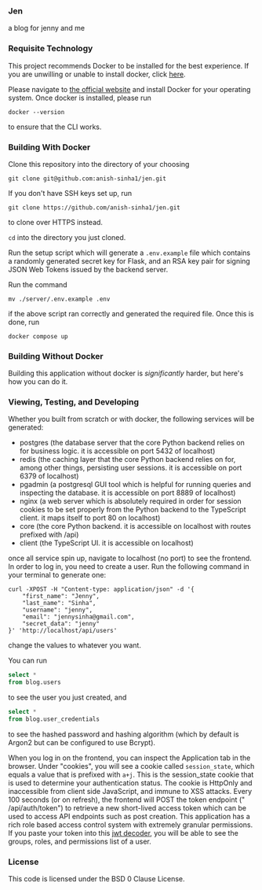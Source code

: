 ### Jen

a blog for jenny and me

### Requisite Technology

This project recommends Docker to be installed for the best experience. If you are unwilling or unable to install
docker, click [here](#building-without-docker).

Please navigate
to [the official website](https://docs.docker.com/get-docker/) and install Docker for your operating system. Once docker
is installed, please run

`docker --version`

to ensure that the CLI works.

### Building With Docker

Clone this repository into the directory of your choosing

`git clone git@github.com:anish-sinha1/jen.git`

If you don't have SSH keys set up, run

`git clone https://github.com/anish-sinha1/jen.git`

to clone over HTTPS instead.

`cd` into the directory you just cloned.

Run the setup script which will generate a `.env.example` file which contains a randomly generated secret key for Flask,
and an RSA key pair for signing JSON Web Tokens issued by the backend server.

Run the command

`mv ./server/.env.example .env`

if the above script ran correctly and generated the required file. Once this is done, run

`docker compose up`

### Building Without Docker

Building this application without docker is _significantly_ harder, but here's how you can do it.

### Viewing, Testing, and Developing

Whether you built from scratch or with docker, the following services will be generated:

- postgres (the database server that the core Python backend relies on for business logic. it is accessible on port 5432
  of localhost)
- redis (the caching layer that the core Python backend relies on for, among other things, persisting user sessions. it
  is accessible on port 6379 of localhost)
- pgadmin (a postgresql GUI tool which is helpful for running queries and inspecting the database. it is accessible on
  port 8889 of localhost)
- nginx (a web server which is absolutely required in order for session cookies to be set properly from the Python
  backend to the TypeScript client. it maps itself to port 80 on localhost)
- core (the core Python backend. it is accessible on localhost with routes prefixed with /api)
- client (the TypeScript UI. it is accessible on localhost)

once all service spin up, navigate to localhost (no port) to see the frontend. In order to log in, you need to create a
user. Run the following command in your terminal to generate one:

```curl
curl -XPOST -H "Content-type: application/json" -d '{
    "first_name": "Jenny",
    "last_name": "Sinha",
    "username": "jenny",
    "email": "jennysinha@gmail.com",
    "secret_data": "jenny"
}' 'http://localhost/api/users'
```

change the values to whatever you want.

You can run

```sql
select *
from blog.users
```

to see the user you just created, and

```sql
select *
from blog.user_credentials 
```

to see the hashed password and hashing algorithm (which by default is Argon2 but can be configured to use Bcrypt).

When you log in on the frontend, you can inspect the Application tab in the browser. Under "cookies", you will see a
cookie called `session_state`, which equals a value that is prefixed with `a+j`. This is the session_state cookie that
is used to determine your authentication status. The cookie is HttpOnly and inaccessible from client side JavaScript,
and immune to XSS attacks. Every 100 seconds (or on refresh), the frontend will POST the token endpoint ("
/api/auth/token") to retrieve a new short-lived access token which can be used to access API endpoints such as post
creation. This application has a rich role based access control system with extremely granular permissions. If you paste
your token into this [jwt decoder](https://jwt.io), you will be able to see the groups, roles, and permissions list of a
user.

### License

This code is licensed under the BSD 0 Clause License.